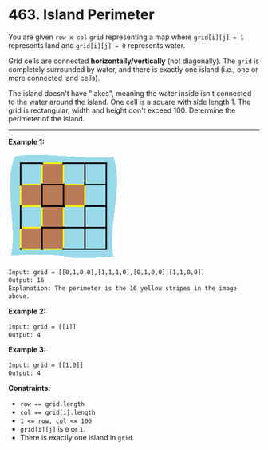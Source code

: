 # 463. Island Perimeter

You are given `row x col` `grid` representing a map where `grid[i][j] = 1` represents land and `grid[i][j] = 0` represents water.

Grid cells are connected **horizontally/vertically** (not diagonally). The `grid` is completely surrounded by water, 
and there is exactly one island (i.e., one or more connected land cells).

The island doesn't have "lakes", meaning the water inside isn't connected to the water around the island. 
One cell is a square with side length 1. The grid is rectangular, width and height don't exceed 100. Determine the perimeter of the island.

 
---
**Example 1:**

![image](https://github.com/kevin-the-engi/leetcode-solutions/blob/master/solutions/island-perimeter/examples/island.png)
```
Input: grid = [[0,1,0,0],[1,1,1,0],[0,1,0,0],[1,1,0,0]]
Output: 16
Explanation: The perimeter is the 16 yellow stripes in the image above.
```

**Example 2:**

```
Input: grid = [[1]]
Output: 4
```

**Example 3:**

```
Input: grid = [[1,0]]
Output: 4
```

**Constraints:**

* `row == grid.length`
* `col == grid[i].length`
* `1 <= row, col <= 100`
* `grid[i][j]` is `0` or `1`.
* There is exactly one island in `grid`.
